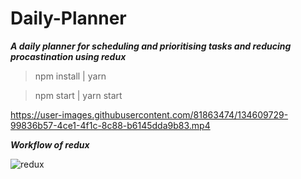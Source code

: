 # Daily-Planner

***A daily planner for scheduling and prioritising tasks and reducing procastination using redux***

> npm install | yarn


> npm start  | yarn start

https://user-images.githubusercontent.com/81863474/134609729-99836b57-4ce1-4f1c-8c88-b6145dda9b83.mp4



***Workflow of redux***


![redux](https://user-images.githubusercontent.com/81863474/206373157-511a3fcc-8f76-4075-9cee-d5cfaf7238d4.jpg)

